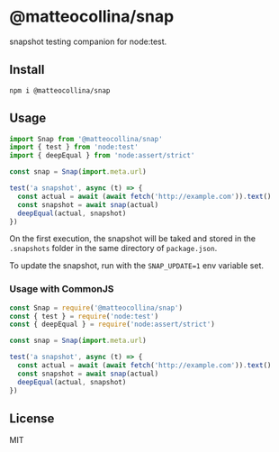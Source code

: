 # @matteocollina/snap

snapshot testing companion for node:test.

## Install

```
npm i @matteocollina/snap
```

## Usage

```js
import Snap from '@matteocollina/snap'
import { test } from 'node:test'
import { deepEqual } from 'node:assert/strict'

const snap = Snap(import.meta.url)

test('a snapshot', async (t) => {
  const actual = await (await fetch('http://example.com')).text()
  const snapshot = await snap(actual)
  deepEqual(actual, snapshot)
})
```

On the first execution, the snapshot will be taked and stored in
the `.snapshots` folder in the same directory of `package.json`.

To update the snapshot, run with the `SNAP_UPDATE=1` env variable set.

### Usage with CommonJS

```js
const Snap = require('@matteocollina/snap')
const { test } = require('node:test')
const { deepEqual } = require('node:assert/strict')

const snap = Snap(import.meta.url)

test('a snapshot', async (t) => {
  const actual = await (await fetch('http://example.com')).text()
  const snapshot = await snap(actual)
  deepEqual(actual, snapshot)
})
```

## License

MIT
